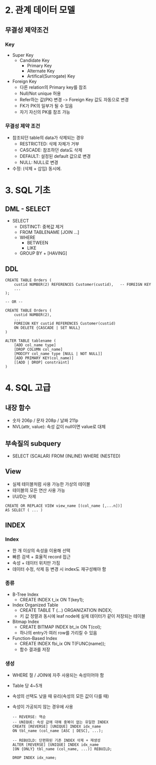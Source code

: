 # 2. 관계 데이터 모델

## 무결성 제약조건

### Key

- Super Key
  - Candidate Key
    - Primary Key
    - Alternate Key
    - Artifical(Surrogate) Key
- Foreign Key
  - 다른 relation의 Primary key를 참조
  - Null/Not unique 허용
  - Refer하는 값(PK) 변경 -> Foreign Key 값도 자동으로 변경
  - FK가 PK의 일부가 될 수 있음
  - 자기 자신의 PK를 참조 가능



### 무결성 제약 조건

- 참조되던 table의 data가 삭제되는 경우
  - RESTRICTED: 삭제 자체가 거부
  - CASCADE: 참조하던 data도 삭제
  - DEFAULT: 설정된 default 값으로 변경
  - NULL: NULL로 변경
- 수정: (삭제 + 삽입) 동시에.



# 3. SQL 기초

## DML - SELECT

- SELECT
  - DISTINCT: 중복값 제거
  - FROM TABLENAME [JOIN ...]
  - WHERE
    - BETWEEN
    - LIKE
  - GROUP BY + [HAVING]



## DDL

```plsql
CREATE TABLE Orders (
    custid NUMBER(2) REFERENCES Customer(custid),	-- FOREIGN KEY
    ...
);

-- OR --

CREATE TABLE Orders (
	custid NUMBER(2),
	...
    FOREIGN KEY custid REFERENCES Customer(custid)
    ON DELETE {CASCADE | SET NULL}
)
```

```plsql
ALTER TABLE tablename (
	[ADD col_name type]
	[DROP COLUMN col_name]
	[MODIFY col_name type [NULL | NOT NULL]]
	[ADD PRIMARY KEY(col_name)]
	[[ADD | DROP] constraint]
)
```





# 4. SQL 고급

## 내장 함수

- 숫자 206p / 문자 208p / 날짜 211p
- NVL(attr, value): 속성 값이 null이면 value로 대체



## 부속질의 subquery

- SELECT (SCALAR) FROM (INLINE) WHERE (NESTED)



## View

- 실제 테이블처럼 사용 가능한 가상의 테이블
- 테이블의 모든 연산 사용 가능
- I/U/D는 자제

```plsql
CREATE OR REPLACE VIEW view_name [(col_name [,...n])]
AS SELECT ( ... )
```



## INDEX

### Index

- 한 개 이상의 속성을 이용해 선택
- 빠른 검색 + 효율적 record 접근
- 속성 + 데이터 위치만 가짐
- 데이터 수정, 삭제 등 변경 시 index도 재구성해야 함



### 종류

- B-Tree Index
  - CREATE INDEX t_ix ON T(key1);
- Index Organized Table
  - CREATE TABLE T (...) ORGANIZATION INDEX;
  - 키 값 정렬과 동시에 leaf node에 실제 데이터가 같이 저장되는 테이블
- Bitmap Index
  - CREATE BITMAP INDEX bt_ix ON T(col);
  - 하나의 entry가 여러 row를 가리킬 수 있음
- Function-Based Index
  - CREATE INDEX fbi_ix ON T(FUNC(name));
  - 함수 결과를 저장



### 생성

- WHERE 절 / JOIN에 자주 사용되는 속성이어야 함

- Table 당 4~5개

- 속성의 선택도 낮을 때 유리(속성의 모든 값이 다를 때)

- 속성이 가공되지 않는 경우에 사용

  ```plsql
  -- REVERSE: 역순
  -- UNIQUE: 속성 값에 대해 중복이 없는 유일한 INDEX
  CREATE [REVERSE] [UNIQUE] INDEX idx_name
  ON tbl_name (col_name [ASC | DESC], ...);
  ```

  ```plsql
  -- REBUILD: 단편화된 기존 INDEX 삭제 + 재생성
  ALTER [REVERSE] [UNIQUE] INDEX idx_name
  [ON {ONLY} tbl_name (col_name, ...)] REBUILD;
  ```

  ```
  DROP INDEX idx_name;
  ```

  





